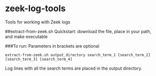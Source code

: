 # zeek-log-tools
Tools for working with Zeek logs

##extract-from-zeek.sh
Quickstart: download the file, place in your path, and make executable

###To run:
Parameters in brackets are optional
```
extract-from-zeek.sh output_directory search_term_1 [search_term_2] [search_term_3] [search_term_4]
```

Log lines with all the search terms are placed in the output directory.
